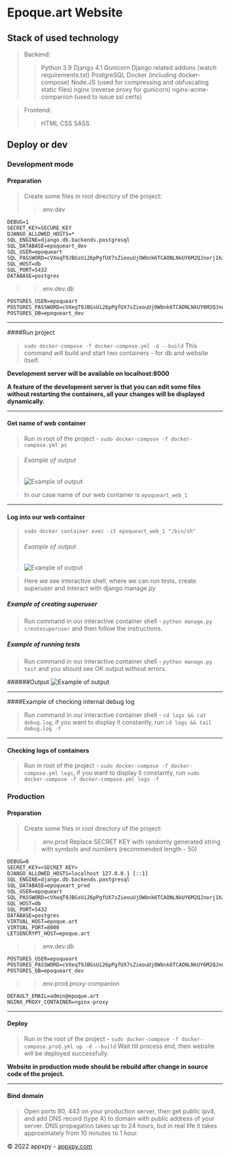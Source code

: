 # Epoque.art Website

## Stack of used technology
> Backend:
>> Python 3.9
>> Django 4.1
>> Gunicorn
>> Django related addons (watch requirements.txt)
>> PostgreSQL
>> Docker (including docker-compose)
>> Node.JS (used for compressing and obfuscating static files)
>> nginx (reverse proxy for gunicorn)
>> nginx-acme-companion (used to issue ssl certs)

> Frontend:
>> HTML
>> CSS
>> SASS


## Deploy or dev

### Development mode

#### Preparation

> Create some files in root directory of the project:
>> .env.dev
```
DEBUG=1
SECRET_KEY=SECURE_KEY
DJANGO_ALLOWED_HOSTS=*
SQL_ENGINE=django.db.backends.postgresql
SQL_DATABASE=epoqueart_dev
SQL_USER=epoqueart
SQL_PASSWORD=cVXeqT9JBGsUi26pPgfUX7sZieouUjOWbnk6TCAONLNkUY6M2QJnorj1hJqI88X
SQL_HOST=db
SQL_PORT=5432
DATABASE=postgres
```

>> .env.dev.db
```
POSTGRES_USER=epoqueart
POSTGRES_PASSWORD=cVXeqT9JBGsUi26pPgfUX7sZieouUjOWbnk6TCAONLNkUY6M2QJnorj1hJqI88X
POSTGRES_DB=epoqueart_dev
```

------

####Run project
>`sudo docker-compose -f docker-compose.yml -d --build`
>This command will build and start two containers - for db and website itself.

**Development server will be available on localhost:8000**

**A feature of the development server is that you can edit some files without restarting the containers, all your changes will be displayed dynamically.**

-------

#### Get name of web container
> Run  in root of the project - `sudo docker-compose -f docker-compose.yml ps`

>###### Example of output
>![Example of output](https://i.imgur.com/PGjaYPY.png "Example of output")

>In our case name of our web container is `epoqueart_web_1`

-------

#### Log into our web container

>`sudo docker container exec -it epoqueart_web_1 "/bin/sh"`
> ###### Example of output
>![Example of output](https://i.imgur.com/iGJ8KlJ.png "Example of output")

> Here we see interactive shell, where we can run tests, create superuser and interact with django manage.py

##### Example of creating superuser
> Run command in our interactive container shell - `python manage.py createsuperuser` and then follow the instructions.

##### Example of running tests
> Run command in our interactive container shell - `python manage.py test` and you should see OK output without errors.

######Output
![Example of output](https://i.imgur.com/mxSMKVb.png "Example of output")

-------

####Example of checking internal debug log
> Run command in our interactive container shell - `cd logs && cat debug.log`, if you want to display it constantly, run `cd logs && tail debug.log -f`

-------

#### Checking logs of containers
> Run  in root of the project - `sudo docker-compose -f docker-compose.yml logs`, if you want to display it constantly, run `sudo docker-compose -f docker-compose.yml logs -f`



### Production

#### Preparation

> Create some files in root directory of the project:
>> .env.prod
>> Replace SECRET KEY with randomly generated string with symbols and numbers (recommended length - 50)
```
DEBUG=0
SECRET_KEY=<SECRET KEY>
DJANGO_ALLOWED_HOSTS=localhost 127.0.0.1 [::1]
SQL_ENGINE=django.db.backends.postgresql
SQL_DATABASE=epoqueart_prod
SQL_USER=epoqueart
SQL_PASSWORD=cVXeqT9JBGsUi26pPgfUX7sZieouUjOWbnk6TCAONLNkUY6M2QJnorj1hJqI88X
SQL_HOST=db
SQL_PORT=5432
DATABASE=postgres
VIRTUAL_HOST=epoque.art
VIRTUAL_PORT=8000
LETSENCRYPT_HOST=epoque.art
```

>> .env.dev.db
```
POSTGRES_USER=epoqueart
POSTGRES_PASSWORD=cVXeqT9JBGsUi26pPgfUX7sZieouUjOWbnk6TCAONLNkUY6M2QJnorj1hJqI88X
POSTGRES_DB=epoqueart_dev
```

>> .env.prod.proxy-companion
```
DEFAULT_EMAIL=admin@epoque.art
NGINX_PROXY_CONTAINER=nginx-proxy
```

---


#### Deploy

> Run in the root of the project - `sudo docker-compose -f docker-compose.prod.yml up -d --build`
> Wait till process end, then website will be deployed successfully.

**Website in production mode should be rebuild after change in source code of the project.**

---

#### Bind domain

> Open ports 80, 443 on your production server, then get public ipv4, and add DNS record (type A) to domain with public address of your server. DNS propagation takes up to 24 hours, but in real life it takes approximately from 10 minutes to 1 hour.


&copy; 2022 appxpy - [appxpy.com](https://appxpy.com "appxpy.com")